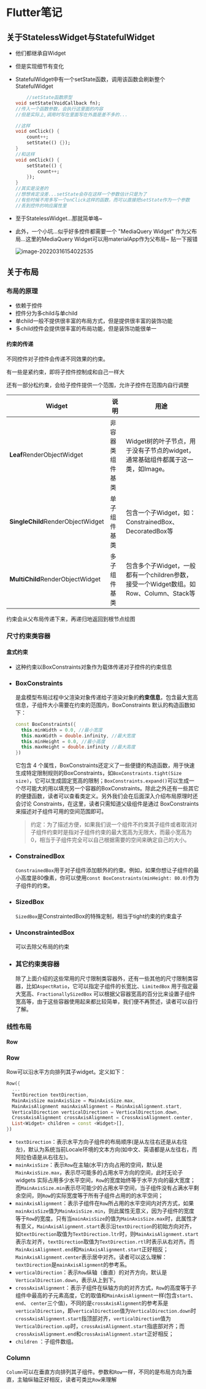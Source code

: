 # **Flutter**笔记

## 关于StatelessWidget与StatefulWidget

- 他们都继承自Widget

- 但是实现细节有变化

- StatefulWidget中有一个setState函数，调用该函数会刷新整个StatefulWidget

	```dart
		//setState函数原型
	void setState(VoidCallback fn);
	//传入一个函数参数，会执行这里面的内容
	//但是实际上,调用时写在里面写在外面是差不多的...
	
	//这样
	void onClick() {
	    count++;
	    setState(() {});
	}
	//和这样
	void onClick() {
	    setState(() {
	        count++;
	    });
	}
	//其实是没差的
	//想想肯定没差...setState会存在这样一个参数估计只是为了
	//有些时候不用多写一个onClick这样的函数，而可以直接把setState作为一个参数
	//丢到控件的响应属性里
	```

- 至于StatelessWidget...那就简单咯~

- 此外，一个小坑...似乎好多控件都需要一个 "MediaQuery Widget" 作为父布局...这里的MediaQuery Widget可以用materialApp作为父布局~ 贴一下报错

	![image-20220316154022535](F:\MDNotes\_Images\image-20220316154022535.png)

## 关于布局

### 布局的原理

- 依赖于控件
- 控件分为多child与单child
- 单child一般不提供很丰富的布局方式，但是提供很丰富的装饰功能
- 多child控件会提供很丰富的布局功能，但是装饰功能很单一

#### 约束的传递

不同控件对子控件会传递不同效果的约束。

有一些是紧约束，即将子控件控制成和自己一样大

还有一部分松约束，会给子控件提供一个范围，允许子控件在范围内自行调整

| Widget                            | 说明             | 用途                                                         |
| --------------------------------- | ---------------- | ------------------------------------------------------------ |
| **Leaf**RenderObjectWidget        | 非容器类组件基类 | Widget树的叶子节点，用于没有子节点的widget，通常基础组件都属于这一类，如Image。 |
| **SingleChild**RenderObjectWidget | 单子组件基类     | 包含一个子Widget，如：ConstrainedBox、DecoratedBox等         |
| **MultiChild**RenderObjectWidget  | 多子组件基类     | 包含多个子Widget，一般都有一个children参数，接受一个Widget数组。如Row、Column、Stack等 |

约束会从父布局传递下来，再递归地返回到根节点绘图

### 尺寸约束类容器 

#### 盒式约束

- 这种约束以BoxConstraints对象作为载体传递对子控件的约束信息

- ### **BoxConstraints** 

	是盒模型布局过程中父渲染对象传递给子渲染对象的**约束信息**，包含最大宽高信息，子组件大小需要在约束的范围内，BoxConstraints 默认的构造函数如下：

	```dart
	const BoxConstraints({
	  this.minWidth = 0.0, //最小宽度
	  this.maxWidth = double.infinity, //最大宽度
	  this.minHeight = 0.0, //最小高度
	  this.maxHeight = double.infinity //最大高度
	})
	```

	它包含 4 个属性，BoxConstraints还定义了一些便捷的构造函数，用于快速生成特定限制规则的BoxConstraints，如`BoxConstraints.tight(Size size)`，它可以生成固定宽高的限制；`BoxConstraints.expand()`可以生成一个尽可能大的用以填充另一个容器的BoxConstraints。除此之外还有一些其它的便捷函数，读者可以查看类定义。另外我们会在后面深入介绍布局原理时还会讨论 Constraints，在这里，读者只需知道父级组件是通过 BoxConstraints 来描述对子组件可用的空间范围即可。

	> 约定：为了描述方便，如果我们说一个组件不约束其子组件或者取消对子组件约束时是指对子组件约束的最大宽高为无限大，而最小宽高为0，相当于子组件完全可以自己根据需要的空间来确定自己的大小。

	

- ### **ConstrainedBox**

	`ConstrainedBox`用于对子组件添加额外的约束。例如，如果你想让子组件的最小高度是80像素，你可以使用`const BoxConstraints(minHeight: 80.0)`作为子组件的约束。



- ### **SizedBox**

	`SizedBox`是ConstraintedBox的特殊定制，相当于tight约束的约束盒子



- ### **UnconstraintedBox**

	可以去除父布局的约束



- ### **其它约束类容器**

	除了上面介绍的这些常用的尺寸限制类容器外，还有一些其他的尺寸限制类容器，比如`AspectRatio`，它可以指定子组件的长宽比、`LimitedBox` 用于指定最大宽高、`FractionallySizedBox` 可以根据父容器宽高的百分比来设置子组件宽高等，由于这些容器使用起来都比较简单，我们便不再赘述，读者可以自行了解。

### 线性布局

#### Row

### Row

Row可以沿水平方向排列其子widget。定义如下：

```dart
Row({
  ...  
  TextDirection textDirection,    
  MainAxisSize mainAxisSize = MainAxisSize.max,    
  MainAxisAlignment mainAxisAlignment = MainAxisAlignment.start,
  VerticalDirection verticalDirection = VerticalDirection.down,  
  CrossAxisAlignment crossAxisAlignment = CrossAxisAlignment.center,
  List<Widget> children = const <Widget>[],
})
```

- `textDirection`：表示水平方向子组件的布局顺序(是从左往右还是从右往左)，默认为系统当前Locale环境的文本方向(如中文、英语都是从左往右，而阿拉伯语是从右往左)。
- `mainAxisSize`：表示`Row`在主轴(水平)方向占用的空间，默认是`MainAxisSize.max`，表示尽可能多的占用水平方向的空间，此时无论子 widgets 实际占用多少水平空间，`Row`的宽度始终等于水平方向的最大宽度；而`MainAxisSize.min`表示尽可能少的占用水平空间，当子组件没有占满水平剩余空间，则`Row`的实际宽度等于所有子组件占用的的水平空间；
- `mainAxisAlignment`：表示子组件在`Row`所占用的水平空间内对齐方式，如果`mainAxisSize`值为`MainAxisSize.min`，则此属性无意义，因为子组件的宽度等于`Row`的宽度。只有当`mainAxisSize`的值为`MainAxisSize.max`时，此属性才有意义，`MainAxisAlignment.start`表示沿`textDirection`的初始方向对齐，如`textDirection`取值为`TextDirection.ltr`时，则`MainAxisAlignment.start`表示左对齐，`textDirection`取值为`TextDirection.rtl`时表示从右对齐。而`MainAxisAlignment.end`和`MainAxisAlignment.start`正好相反；`MainAxisAlignment.center`表示居中对齐。读者可以这么理解：`textDirection`是`mainAxisAlignment`的参考系。
- `verticalDirection`：表示`Row`纵轴（垂直）的对齐方向，默认是`VerticalDirection.down`，表示从上到下。
- `crossAxisAlignment`：表示子组件在纵轴方向的对齐方式，`Row`的高度等于子组件中最高的子元素高度，它的取值和`MainAxisAlignment`一样(包含`start`、`end`、 `center`三个值)，不同的是`crossAxisAlignment`的参考系是`verticalDirection`，即`verticalDirection`值为`VerticalDirection.down`时`crossAxisAlignment.start`指顶部对齐，`verticalDirection`值为`VerticalDirection.up`时，`crossAxisAlignment.start`指底部对齐；而`crossAxisAlignment.end`和`crossAxisAlignment.start`正好相反；
- `children` ：子组件数组。

### Column

`Column`可以在垂直方向排列其子组件。参数和`Row`一样，不同的是布局方向为垂直，主轴纵轴正好相反，读者可类比`Row`来理解